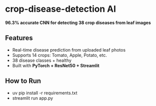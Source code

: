 # crop-disease-detection AI

**96.3% accurate CNN for detecting 38 crop diseases from leaf images**  

## Features
- Real-time disease prediction from uploaded leaf photos
- Supports 14 crops: Tomato, Apple, Potato, etc.
- 38 disease classes + healthy
- Built with **PyTorch + ResNet50 + Streamlit**

## How to Run
- uv pip install -r requirements.txt
- streamlit run app.py
